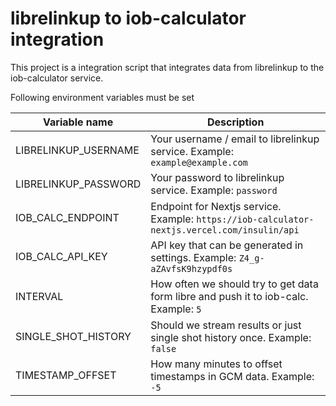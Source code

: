 # librelinkup to iob-calculator integration

This project is a integration script that integrates data from librelinkup to the iob-calculator service.

Following environment variables must be set

| Variable name        | Description                                                                                  |
| -------------------- | -------------------------------------------------------------------------------------------- |
| LIBRELINKUP_USERNAME | Your username / email to librelinkup service. Example: `example@example.com`                 |
| LIBRELINKUP_PASSWORD | Your password to librelinkup service. Example: `password`                                    |
| IOB_CALC_ENDPOINT    | Endpoint for Nextjs service. Example: `https://iob-calculator-nextjs.vercel.com/insulin/api` |
| IOB_CALC_API_KEY     | API key that can be generated in settings. Example: `Z4_g-aZAvfsK9hzypdf0s`                  |
| INTERVAL             | How often we should try to get data form libre and push it to iob-calc. Example: `5`         |
| SINGLE_SHOT_HISTORY  | Should we stream results or just single shot history once. Example: `false`                  |
| TIMESTAMP_OFFSET     | How many minutes to offset timestamps in GCM data. Example: `-5`                             |
